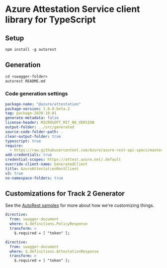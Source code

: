 # Azure Attestation Service client library for TypeScript

## Setup

```ps
npm install -g autorest
```

## Generation

```ps
cd <swagger-folder>
autorest README.md
```

### Code generation settings

```yaml
package-name: "@azure/attestation"
package-version: 1.0.0-beta.2
tag: package-2020-10-01
generate-metadata: false
license-header: MICROSOFT_MIT_NO_VERSION
output-folder: ../src/generated
source-code-folder-path: .
clear-output-folder: true
typescript: true
require: 
  - https://raw.githubusercontent.com/Azure/azure-rest-api-specs/master/specification/attestation/data-plane/readme.md
add-credentials: true
credential-scopes: https://attest.azure.net/.default
override-client-name: GeneratedClient
title: AzureAttestationRestClient
v3: true
no-namespace-folders: true
```

## Customizations for Track 2 Generator

See the [AutoRest samples](https://github.com/Azure/autorest/tree/master/Samples/3b-custom-transformations)
for more about how we're customizing things.

```yaml
directive:
  from: swagger-document
  where: $.definitions.PolicyResponse
  transform: >
    $.required = [ "token" ];
```

```yaml
directive:
  from: swagger-document
  where: $.definitions.AttestationResponse
  transform: >
    $.required = [ "token" ];
```

